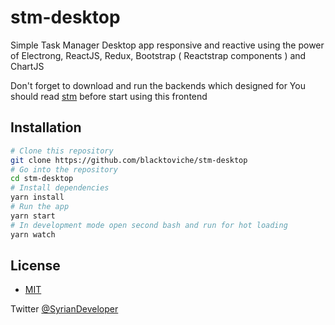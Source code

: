 # stm-desktop

Simple Task Manager Desktop app responsive and reactive using the power of Electrong, ReactJS, Redux, Bootstrap ( Reactstrap components ) and ChartJS

Don't forget to download and run the backends which designed for 
You should read [stm](https://github.com/blacktoviche/stm) before start using this frontend


## Installation


```bash
# Clone this repository
git clone https://github.com/blacktoviche/stm-desktop
# Go into the repository
cd stm-desktop
# Install dependencies
yarn install
# Run the app
yarn start
# In development mode open second bash and run for hot loading
yarn watch 
``` 


## License
- [MIT](LICENSE)

Twitter [@SyrianDeveloper](https://www.twitter.com/SyrianDeveloper)